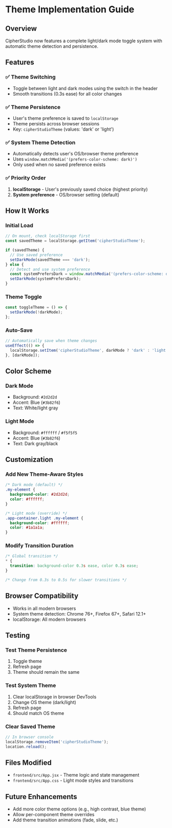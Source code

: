 # Theme Implementation Guide

## Overview
CipherStudio now features a complete light/dark mode toggle system with automatic theme detection and persistence.

## Features

### ✅ Theme Switching
- Toggle between light and dark modes using the switch in the header
- Smooth transitions (0.3s ease) for all color changes

### ✅ Theme Persistence
- User's theme preference is saved to `localStorage`
- Theme persists across browser sessions
- Key: `cipherStudioTheme` (values: 'dark' or 'light')

### ✅ System Theme Detection
- Automatically detects user's OS/browser theme preference
- Uses `window.matchMedia('(prefers-color-scheme: dark)')`
- Only used when no saved preference exists

### ✅ Priority Order
1. **localStorage** - User's previously saved choice (highest priority)
2. **System preference** - OS/browser setting (default)

## How It Works

### Initial Load
```javascript
// On mount, check localStorage first
const savedTheme = localStorage.getItem('cipherStudioTheme');

if (savedTheme) {
  // Use saved preference
  setDarkMode(savedTheme === 'dark');
} else {
  // Detect and use system preference
  const systemPrefersDark = window.matchMedia('(prefers-color-scheme: dark)').matches;
  setDarkMode(systemPrefersDark);
}
```

### Theme Toggle
```javascript
const toggleTheme = () => {
  setDarkMode(!darkMode);
};
```

### Auto-Save
```javascript
// Automatically save when theme changes
useEffect(() => {
  localStorage.setItem('cipherStudioTheme', darkMode ? 'dark' : 'light');
}, [darkMode]);
```

## Color Scheme

### Dark Mode
- Background: `#2d2d2d`
- Accent: Blue (`#3b82f6`)
- Text: White/light gray

### Light Mode
- Background: `#ffffff` / `#f5f5f5`
- Accent: Blue (`#3b82f6`)
- Text: Dark gray/black

## Customization

### Add New Theme-Aware Styles
```css
/* Dark mode (default) */
.my-element {
  background-color: #2d2d2d;
  color: #ffffff;
}

/* Light mode (override) */
.app-container.light .my-element {
  background-color: #ffffff;
  color: #1a1a1a;
}
```

### Modify Transition Duration
```css
/* Global transition */
* {
  transition: background-color 0.3s ease, color 0.3s ease;
}

/* Change from 0.3s to 0.5s for slower transitions */
```

## Browser Compatibility
- Works in all modern browsers
- System theme detection: Chrome 76+, Firefox 67+, Safari 12.1+
- localStorage: All modern browsers

## Testing

### Test Theme Persistence
1. Toggle theme
2. Refresh page
3. Theme should remain the same

### Test System Theme
1. Clear localStorage in browser DevTools
2. Change OS theme (dark/light)
3. Refresh page
4. Should match OS theme

### Clear Saved Theme
```javascript
// In browser console
localStorage.removeItem('cipherStudioTheme');
location.reload();
```

## Files Modified
- `frontend/src/App.jsx` - Theme logic and state management
- `frontend/src/App.css` - Light mode styles and transitions

## Future Enhancements
- Add more color theme options (e.g., high contrast, blue theme)
- Allow per-component theme overrides
- Add theme transition animations (fade, slide, etc.)









